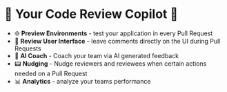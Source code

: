 # :robot: Your Code Review Copilot :robot:

- :globe_with_meridians: **Preview Environments** - test your application in every Pull Request
- :speech_balloon: **Review User Interface** - leave comments directly on the UI during Pull Requests
- :robot: **AI Coach** - Coach your team via AI generated feedback
- :pager: **Nudging** - Nudge reviewers and reviewees when certain actions needed on a Pull Request
- :bar_chart: **Analytics** - analyze your teams performance 
